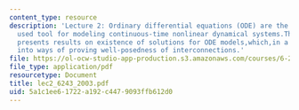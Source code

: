 ```yaml
---
content_type: resource
description: 'Lecture 2: Ordinary differential equations (ODE) are the most frequently
  used tool for modeling continuous-time nonlinear dynamical systems.This section
  presents results on existence of solutions for ODE models,which,in a systems context,translate
  into ways of proving well-posedness of interconnections.'
file: https://ol-ocw-studio-app-production.s3.amazonaws.com/courses/6-243j-dynamics-of-nonlinear-systems-fall-2003/5a1c1ee61722a192c4479093ffb612d0_lec2_6243_2003.pdf
file_type: application/pdf
resourcetype: Document
title: lec2_6243_2003.pdf
uid: 5a1c1ee6-1722-a192-c447-9093ffb612d0
---
```


